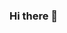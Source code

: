 ### Hi there 👋

<!--
**sgoettel/sgoettel** is a ✨ _special_ ✨ repository because its `README.md` (this file) appears on your GitHub profile.

[![Spying Counter](https://badges.pufler.dev/visits/0x11DFE/0x11DFE?style=for-the-badge&color=e74c3c&logo=github&label=Spying+Counter)](https://github.com/sgoettel)
